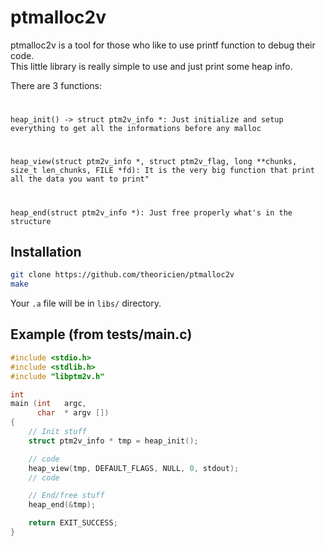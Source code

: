 # ptmalloc2v

ptmalloc2v is a tool for those who like to use printf function to debug their code.  
This little library is really simple to use and just print some heap info.  
  
There are 3 functions:  
#
`
heap_init() -> struct ptm2v_info *: Just initialize and setup everything to get all the informations before any malloc
`
#
`
heap_view(struct ptm2v_info *, struct ptm2v_flag, long **chunks, size_t len_chunks, FILE *fd):
It is the very big function that print all the data you want to print"
`
#
`
heap_end(struct ptm2v_info *): Just free properly what's in the structure
`

## Installation

```bash
git clone https://github.com/theoricien/ptmalloc2v
make
```  
Your `.a` file will be in `libs/` directory.

## Example (from tests/main.c)

```C
#include <stdio.h>
#include <stdlib.h>
#include "libptm2v.h"

int
main (int   argc,
      char  * argv [])
{
    // Init stuff
    struct ptm2v_info * tmp = heap_init();

    // code
    heap_view(tmp, DEFAULT_FLAGS, NULL, 0, stdout);
    // code

    // End/free stuff
    heap_end(&tmp);

    return EXIT_SUCCESS;
}
```
